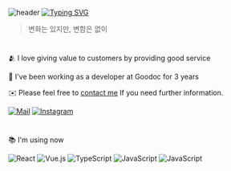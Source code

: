 ![header](https://capsule-render.vercel.app/api?type=waving&color=6994CDEE&text=&animation=twinkling&height=80)
[![Typing SVG](https://readme-typing-svg.demolab.com?font=Alkatra&weight=500&size=45&duration=3500&pause=3&color=6994CDEE&center=false&vCenter=false&multiline=true&repeat=true&width=1000&height=100&lines=Welcome+to+Juice's+GitHub!👋)](https://git.io/typing-svg)

> 변화는 있지만, 변함은 없이
#
🫂 I love giving value to customers by providing good service

🏢 I've been working as a developer at Goodoc for 3 years

✉️ Please feel free to [contact me](mailTo:besoftyoon@gmail.com) If you need further information.

[![Mail](https://img.shields.io/badge/besoftyoon@gmail.com-fc5744?logo=gmail&logoColor=white)](mailTo:besoftyoon@gmail.com)
[![Instagram](https://img.shields.io/badge/@juice_jpg-%23E4405F?logo=Instagram&logoColor=white)](https://www.instagram.com/juice_jpg/)

#
📚 I'm using now

![React](https://img.shields.io/badge/react-00a2ff.svg?logo=react&logoColor=white)
![Vue.js](https://img.shields.io/badge/vuejs-%234FC08D.svg?logo=vuedotjs&logoColor=white)
![TypeScript](https://img.shields.io/badge/typescript-%23007ACC.svg?logo=typescript&logoColor=white)
![JavaScript](https://img.shields.io/badge/javascript-ffc929.svg?logo=javascript&logoColor=white)
![JavaScript](https://img.shields.io/badge/-GraphQL-ff00c8?logo=graphql&logoColor=white)

<!--
![React](https://img.shields.io/badge/react-f5f5f5.svg?logo=react&logoColor=%2361DAFB)
![Vue.js](https://img.shields.io/badge/vuejs-f5f5f5.svg?logo=vuedotjs&logoColor=%234FC08D)
![TypeScript](https://img.shields.io/badge/typescript-f5f5f5.svg?logo=typescript&logoColor=%23007ACC)
![JavaScript](https://img.shields.io/badge/javascript-f5f5f5.svg?logo=javascript&logoColor=ffc929)
![JavaScript](https://img.shields.io/badge/-GraphQL-f5f5f5?logo=graphql&logoColor=ff00c8)
-->








